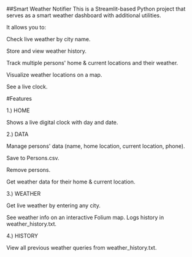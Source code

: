##Smart Weather Notifier
This is a Streamlit-based Python project that serves as a smart weather dashboard with additional utilities.

It allows you to:

Check live weather by city name.

Store and view weather history.

Track multiple persons' home & current locations and their weather.

Visualize weather locations on a map.

See a live clock.

#Features

1.) HOME

Shows a live digital clock with day and date.


2.) DATA

Manage persons' data (name, home location, current location, phone).

Save to Persons.csv.

Remove persons.

Get weather data for their home & current location.


3.) WEATHER

Get live weather by entering any city.

See weather info on an interactive Folium map.
Logs history in weather_history.txt.


4.) HISTORY

View all previous weather queries from weather_history.txt.
